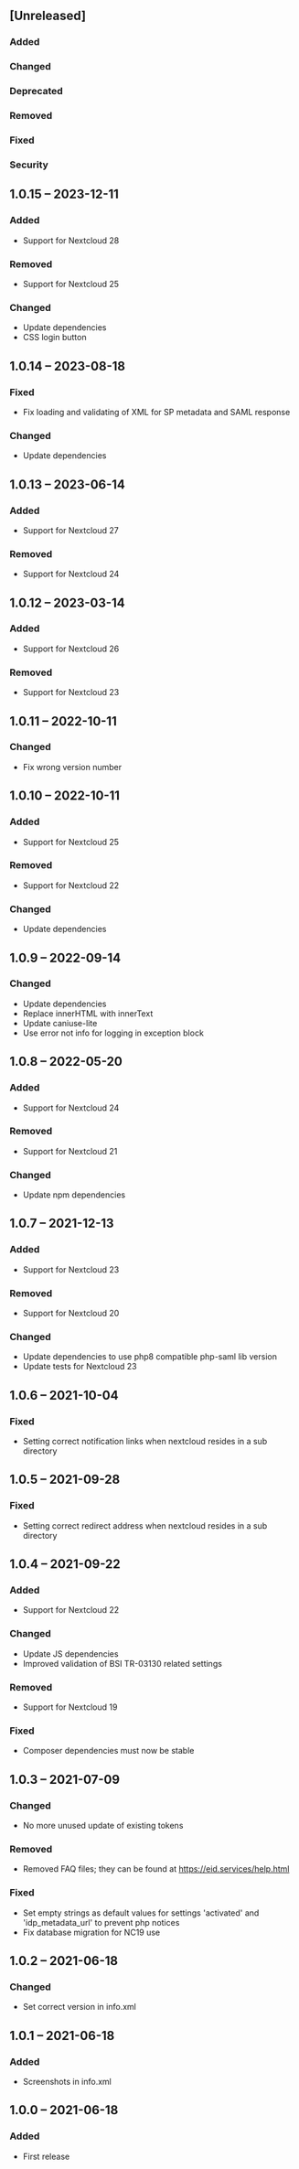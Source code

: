 ## [Unreleased]
### Added
### Changed
### Deprecated
### Removed
### Fixed
### Security

## 1.0.15 – 2023-12-11
### Added
- Support for Nextcloud 28
### Removed
- Support for Nextcloud 25
### Changed
- Update dependencies
- CSS login button

## 1.0.14 – 2023-08-18
### Fixed
- Fix loading and validating of XML for SP metadata and SAML response
### Changed
- Update dependencies

## 1.0.13 – 2023-06-14
### Added
- Support for Nextcloud 27
### Removed
- Support for Nextcloud 24

## 1.0.12 – 2023-03-14
### Added
- Support for Nextcloud 26
### Removed
- Support for Nextcloud 23

## 1.0.11 – 2022-10-11
### Changed
- Fix wrong version number

## 1.0.10 – 2022-10-11
### Added
- Support for Nextcloud 25
### Removed
- Support for Nextcloud 22
### Changed
- Update dependencies

## 1.0.9 – 2022-09-14
### Changed
- Update dependencies
- Replace innerHTML with innerText
- Update caniuse-lite
- Use error not info for logging in exception block

## 1.0.8 – 2022-05-20
### Added
- Support for Nextcloud 24
### Removed
- Support for Nextcloud 21
### Changed
- Update npm dependencies

## 1.0.7 – 2021-12-13
### Added
- Support for Nextcloud 23
### Removed
- Support for Nextcloud 20
### Changed
- Update dependencies to use php8 compatible php-saml lib version
- Update tests for Nextcloud 23

## 1.0.6 – 2021-10-04
### Fixed
- Setting correct notification links when nextcloud resides in a sub directory

## 1.0.5 – 2021-09-28
### Fixed
- Setting correct redirect address when nextcloud resides in a sub directory

## 1.0.4 – 2021-09-22
### Added
- Support for Nextcloud 22
### Changed
- Update JS dependencies
- Improved validation of BSI TR-03130 related settings
### Removed
- Support for Nextcloud 19
### Fixed
- Composer dependencies must now be stable

## 1.0.3 – 2021-07-09
### Changed
- No more unused update of existing tokens
### Removed
- Removed FAQ files; they can be found at https://eid.services/help.html
### Fixed
- Set empty strings as default values for settings 'activated' and 'idp_metadata_url' to prevent php notices
- Fix database migration for NC19 use

## 1.0.2 – 2021-06-18
### Changed
- Set correct version in info.xml

## 1.0.1 – 2021-06-18
### Added
- Screenshots in info.xml

## 1.0.0 – 2021-06-18
### Added
- First release
